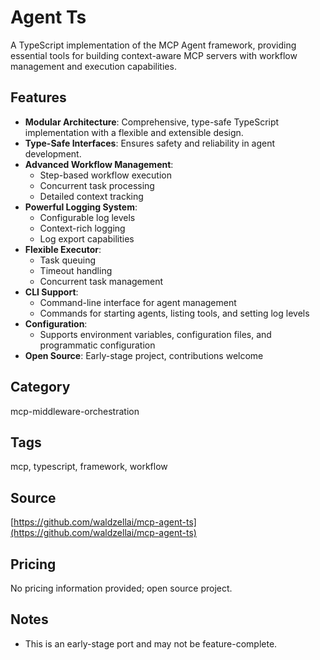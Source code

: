 # Agent Ts

A TypeScript implementation of the MCP Agent framework, providing essential tools for building context-aware MCP servers with workflow management and execution capabilities.

## Features

- **Modular Architecture**: Comprehensive, type-safe TypeScript implementation with a flexible and extensible design.
- **Type-Safe Interfaces**: Ensures safety and reliability in agent development.
- **Advanced Workflow Management**:
  - Step-based workflow execution
  - Concurrent task processing
  - Detailed context tracking
- **Powerful Logging System**:
  - Configurable log levels
  - Context-rich logging
  - Log export capabilities
- **Flexible Executor**:
  - Task queuing
  - Timeout handling
  - Concurrent task management
- **CLI Support**:
  - Command-line interface for agent management
  - Commands for starting agents, listing tools, and setting log levels
- **Configuration**:
  - Supports environment variables, configuration files, and programmatic configuration
- **Open Source**: Early-stage project, contributions welcome

## Category

mcp-middleware-orchestration

## Tags

mcp, typescript, framework, workflow

## Source

[https://github.com/waldzellai/mcp-agent-ts](https://github.com/waldzellai/mcp-agent-ts)

## Pricing

No pricing information provided; open source project.

## Notes

- This is an early-stage port and may not be feature-complete.